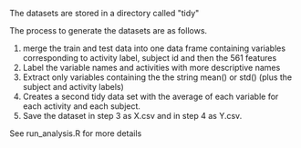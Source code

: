 The datasets are stored in a directory called "tidy"

The process to generate the datasets are as follows.
1. merge the train and test data into one data frame containing variables corresponding to activity label, subject id and then the 561 features
2. Label the variable names and activities with more descriptive names
3. Extract only variables containing the the string mean() or std() (plus the subject and activity labels)
4. Creates a second tidy data set with the average of each variable for each activity and each subject. 
5. Save the dataset in step 3 as X.csv and in step 4 as Y.csv.

See run_analysis.R for more details
